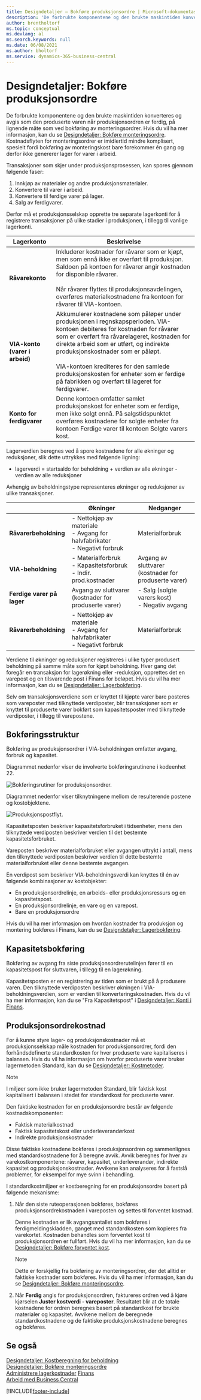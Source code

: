 ```yaml
---
title: Designdetaljer – Bokføre produksjonsordre | Microsoft-dokumentasjon
description: 'De forbrukte komponentene og den brukte maskintiden konverteres og avgis som den produserte varen når produksjonsordren er ferdig, på lignende måte som ved bokføring av monteringsordrer.'
author: brentholtorf
ms.topic: conceptual
ms.devlang: al
ms.search.keywords: null
ms.date: 06/08/2021
ms.author: bholtorf
ms.service: dynamics-365-business-central
---
```

# <a name="design-details-production-order-posting"></a>Designdetaljer: Bokføre produksjonsordre
De forbrukte komponentene og den brukte maskintiden konverteres og avgis som den produserte varen når produksjonsordren er ferdig, på lignende måte som ved bokføring av monteringsordrer. Hvis du vil ha mer informasjon, kan du se [Designdetaljer: Bokføre monteringsordre](design-details-assembly-order-posting.md). Kostnadsflyten for monteringsordrer er imidlertid mindre komplisert, spesielt fordi bokføring av monteringskost bare forekommer én gang og derfor ikke genererer lager for varer i arbeid.


Transaksjoner som skjer under produksjonsprosessen, kan spores gjennom følgende faser:  

1.  Innkjøp av materialer og andre produksjonsmaterialer.  
2.  Konvertere til varer i arbeid.  
3.  Konvertere til ferdige varer på lager.  
4.  Salg av ferdigvarer.  

Derfor må et produksjonsselskap opprette tre separate lagerkonti for å registrere transaksjoner på ulike stadier i produksjonen, i tillegg til vanlige lagerkonti.  

|Lagerkonto|Beskrivelse|  
|-----------------------|---------------------------------------|  
|**Råvarekonto**|Inkluderer kostnader for råvarer som er kjøpt, men som ennå ikke er overført til produksjon. Saldoen på kontoen for råvarer angir kostnaden for disponible råvarer.<br /><br /> Når råvarer flyttes til produksjonsavdelingen, overføres materialkostnadene fra kontoen for råvarer til VIA-kontoen.|  
|**VIA-konto (varer i arbeid)**|Akkumulerer kostnadene som påløper under produksjonen i regnskapsperioden. VIA-kontoen debiteres for kostnaden for råvarer som er overført fra råvarelageret, kostnaden for direkte arbeid som er utført, og indirekte produksjonskostnader som er påløpt.<br /><br /> VIA-kontoen krediteres for den samlede produksjonskosten for enheter som er ferdige på fabrikken og overført til lageret for ferdigvarer.|  
|**Konto for ferdigvarer**|Denne kontoen omfatter samlet produksjonskost for enheter som er ferdige, men ikke solgt ennå. På salgstidspunktet overføres kostnadene for solgte enheter fra kontoen Ferdige varer til kontoen Solgte varers kost.|  

Lagerverdien beregnes ved å spore kostnadene for alle økninger og reduksjoner, slik dette uttrykkes med følgende ligning:  

* lagerverdi = startsaldo for beholdning + verdien av alle økninger - verdien av alle reduksjoner  

Avhengig av beholdningstype representeres økninger og reduksjoner av ulike transaksjoner.  

||Økninger|Nedganger|  
|-|---------------|---------------|  
|**Råvarerbeholdning**|-   Nettokjøp av materiale<br />-   Avgang for halvfabrikater<br />-   Negativt forbruk|Materialforbruk|  
|**VIA-beholdning**|-   Materialforbruk<br />-   Kapasitetsforbruk<br />-   Indir. prod.kostnader|Avgang av sluttvarer (kostnader for produserte varer)|  
|**Ferdige varer på lager**|Avgang av sluttvarer (kostnader for produserte varer)|-   Salg (solgte varers kost)<br />-   Negativ avgang|  
|**Råvarerbeholdning**|-   Nettokjøp av materiale<br />-   Avgang for halvfabrikater<br />-   Negativt forbruk|Materialforbruk|  

Verdiene til økninger og reduksjoner registreres i ulike typer produsert beholdning på samme måte som for kjøpt beholdning. Hver gang det foregår en transaksjon for lagerøkning eller -reduksjon, opprettes det en varepost og en tilsvarende post i Finans for beløpet. Hvis du vil ha mer informasjon, kan du se [Designdetaljer: Lagerbokføring](design-details-inventory-posting.md).  

Selv om transaksjonsverdiene som er knyttet til kjøpte varer bare posteres som vareposter med tilknyttede verdiposter, blir transaksjoner som er knyttet til produserte varer bokført som kapasitetsposter med tilknyttede verdiposter, i tillegg til varepostene.  

## <a name="posting-structure"></a>Bokføringsstruktur
Bokføring av produksjonsordrer i VIA-beholdningen omfatter avgang, forbruk og kapasitet.  

Diagrammet nedenfor viser de involverte bokføringsrutinene i kodeenhet 22.  

![Bokføringsrutiner for produksjonsordrer.](media/design_details_inventory_costing_14_production_posting_1.png "Bokføringsrutiner for produksjonsordrer")  

Diagrammet nedenfor viser tilknytningene mellom de resulterende postene og kostobjektene.  

![Produksjonspostflyt.](media/design_details_inventory_costing_14_production_posting_2.png "Produksjonspostflyt")  

Kapasitetsposten beskriver kapasitetsforbruket i tidsenheter, mens den tilknyttede verdiposten beskriver verdien til det bestemte kapasitetsforbruket.  

Vareposten beskriver materialforbruket eller avgangen uttrykt i antall, mens den tilknyttede verdiposten beskriver verdien til dette bestemte materialforbruket eller denne bestemte avgangen.  

En verdipost som beskriver VIA-beholdningsverdi kan knyttes til én av følgende kombinasjoner av kostobjekter:  

-   En produksjonsordrelinje, en arbeids- eller produksjonsressurs og en kapasitetspost.  
-   En produksjonsordrelinje, en vare og en varepost.  
-   Bare en produksjonsordre  

Hvis du vil ha mer informasjon om hvordan kostnader fra produksjon og montering bokføres i Finans, kan du se [Designdetaljer: Lagerbokføring](design-details-inventory-posting.md).  

## <a name="capacity-posting"></a>Kapasitetsbokføring
Bokføring av avgang fra siste produksjonsordrerutelinjen fører til en kapasitetspost for sluttvaren, i tillegg til en lagerøkning.  

 Kapasitetsposten er en registrering av tiden som er brukt på å produsere varen. Den tilknyttede verdiposten beskriver økningen i VIA-beholdningsverdien, som er verdien til konverteringskostnaden. Hvis du vil ha mer informasjon, kan du se "Fra Kapasitetspost" i [Designdetaljer: Konti i Finans](design-details-accounts-in-the-general-ledger.md).  

## <a name="production-order-costing"></a>Produksjonsordrekostnad
 For å kunne styre lager- og produksjonskostnader må et produksjonsselskap måle kostnaden for produksjonsordrer, fordi den forhåndsdefinerte standardkosten for hver produserte vare kapitaliseres i balansen. Hvis du vil ha informasjon om hvorfor produserte varer bruker lagermetoden Standard, kan du se [Designdetaljer: Kostmetoder](design-details-costing-methods.md).  

> [!NOTE]  
>  I miljøer som ikke bruker lagermetoden Standard, blir faktisk kost kapitalisert i balansen i stedet for standardkost for produserte varer.  

Den faktiske kostnaden for en produksjonsordre består av følgende kostnadskomponenter:  

-   Faktisk materialkostnad  
-   Faktisk kapasitetskost eller underleverandørkost  
-   Indirekte produksjonskostnader  

Disse faktiske kostnadene bokføres i produksjonsordren og sammenlignes med standardkostnadene for å beregne avvik. Avvik beregnes for hver av varekostkomponentene: råvarer, kapasitet, underleverandør, indirekte kapasitet og produksjonskostnader. Avvikene kan analyseres for å fastslå problemer, for eksempel for mye svinn i behandling.  

I standardkostmiljøer er kostberegning for en produksjonsordre basert på følgende mekanisme:  

1.  Når den siste ruteoperasjonen bokføres, bokføres produksjonsordrekostnaden i vareposten og settes til forventet kostnad.  

    Denne kostnaden er lik avgangsantallet som bokføres i ferdigmeldingskladden, ganget med standardkosten som kopieres fra varekortet. Kostnaden behandles som forventet kost til produksjonsordren er fullført. Hvis du vil ha mer informasjon, kan du se [Designdetaljer: Bokføre forventet kost](design-details-expected-cost-posting.md).  

    > [!NOTE]  
    >  Dette er forskjellig fra bokføring av monteringsordrer, der det alltid er faktiske kostnader som bokføres. Hvis du vil ha mer informasjon, kan du se [Designdetaljer: Bokføre monteringsordre](design-details-assembly-order-posting.md).  
2.  Når **Ferdig** angis for produksjonsordren, faktureres ordren ved å kjøre kjørselen **Juster kostverdi - vareposter**. Resultatet blir at de totale kostnadene for ordren beregnes basert på standardkost for brukte materialer og kapasitet. Avvikene mellom de beregnede standardkostnadene og de faktiske produksjonskostnadene beregnes og bokføres.  

## <a name="see-also"></a>Se også
 [Designdetaljer: Kostberegning for beholdning](design-details-inventory-costing.md)   
 [Designdetaljer: Bokføre monteringsordre](design-details-assembly-order-posting.md)  
 [Administrere lagerkostnader](finance-manage-inventory-costs.md) [Finans](finance.md)  
 [Arbeid med Business Central](ui-work-product.md)


[!INCLUDE[footer-include](includes/footer-banner.md)]
